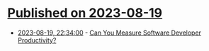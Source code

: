 # [Published on 2023-08-19](index.md)

* [2023-08-19, 22:34:00](https://developers.slashdot.org/story/23/08/19/2036255/can-you-measure-software-developer-productivity?utm_source=rss1.0mainlinkanon&utm_medium=feed) - [Can You Measure Software Developer Productivity?](https://developers.slashdot.org/story/23/08/19/2036255/can-you-measure-software-developer-productivity?utm_source=rss1.0mainlinkanon&utm_medium=feed)
